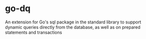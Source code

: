 # go-dq
An extension for Go's sql package in the standard library to support dynamic queries directly from the database, as well as on prepared statements and transactions
